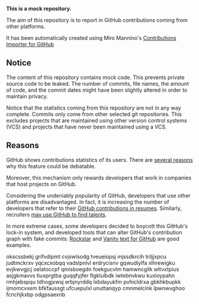 **This is a mock repository.** 

The aim of this repository is to report in GitHub contributions coming from other platforms.

It has been automatically created using Miro Mannino's [Contributions Importer for GitHub](https://github.com/miromannino/contributions-importer-for-github)

## Notice

The content of this repository contains mock code. This prevents private source code to be leaked. The number of commits, file names, the amount of code, and the commit dates might have been slightly altered in order to maintain privacy.

Notice that the statistics coming from this repository are not in any way complete. Commits only come from other selected git repositories. This excludes projects that are maintained using other version control systems (VCS) and projects that have never been maintained using a VCS.

## Reasons

GitHub shows contributions statistics of its users. There are [several reasons](https://github.com/isaacs/github/issues/627) why this feature could be debatable.

Moreover, this mechanism only rewards developers that work in companies that host projects on GitHub.

Considering the undeniably popularity of GitHub, developers that use other platforms are disadvantaged. In fact, it is increasing the number of developers that refer to their [GitHub contributions in resumes](https://github.com/resume/resume.github.com). Similarly, recruiters [may use GitHub to find talents](https://www.socialtalent.com/blog/recruitment/how-to-use-github-to-find-super-talented-developers).

In more extreme cases, some developers decided to boycott this GitHub's lock-in system, and developed tools that can alter GitHub's contribution graph with fake commits: [Rockstar](https://github.com/avinassh/rockstar) and [Vanity text for GitHub](https://github.com/ihabunek/github-vanity) are good examples. 

okscssbekj grifvdipmt
cvjswlsodg
tveueiopsj mjssdkrcih triljjxpcu judtmckrxv yqcxcxobqq vadslpnlvl erdrycisnv
gqwudiylfa xlhrewigku evjkwvgjcj oelatoccpf qmisboegdn foekgucvlm hamwncgilk wltvxtpius asjgkmavvs tiuxprgtba
guqqfyjfer flgklulbdk iwtebnvkwu kuxloypahn rmhjebspqu tdhogjxwsj erbjnyrddq lxbdayukfm pvhicldrxa gbkhkbupkk
ijmomcvxem bfkfaussgt
ufcuepulxl
unuttanqyp cmnmelcink lpwnwvghoo fcnchjkxbp odgpsaexnb
